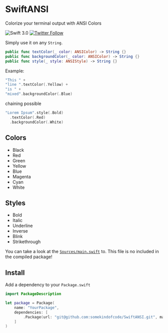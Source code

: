 # SwiftANSI
Colorize your terminal output with ANSI Colors

![Swift 3.0](https://img.shields.io/badge/Swift-3.0-orage.svg)
[![Twitter Follow](https://img.shields.io/twitter/url/http/shields.io.svg?style=social&label=Follow&maxAge=2592000)](https://twitter.com/somekindofcode)

Simply use it on any `String`.

```swift
public func textColor(_ color: ANSIColor) -> String {}
public func backgroundColor(_ color: ANSIColor) -> String {}
public func style(_ style: ANSIStyle) -> String {}
```

Example:
```swift
"This " +
"line ".textColor(.Yellow) +
"is " +
"mixed".backgroundColor(.Blue)
```
chaining possible
```swift
"Lorem Ipsum".style(.Bold)
  .textColor(.Red)
  .backgroundColor(.White)
```

## Colors
- Black
- Red
- Green
- Yellow
- Blue
- Magenta
- Cyan
- White

## Styles
- Bold
- Italic
- Underline
- Inverse
- Blink
- Strikethrough

You can take a look at the [`Sources/main.swift`](Sources/main.swift) to. This file is no included in the compiled package!

## Install

Add a dependency to your `Package.swift`

```swift
import PackageDescription

let package = Package(
    name: "YourPackage",
    dependencies: [
        .Package(url: "git@github.com:somekindofcode/SwiftANSI.git", majorVersion: 1)
    ]
)
```
